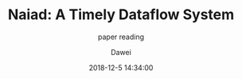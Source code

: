 ---
layout:     post
title:      "Naiad: A Timely Dataflow System"
subtitle:   "paper reading"
date:       2018-12-5 14:34:00
author:     "Dawei"
header-img: img/planet_earth_4k.jpg
tags:
    - paper reading
---